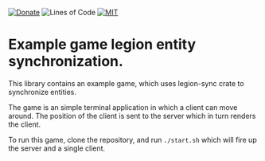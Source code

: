[![Donate](https://img.shields.io/badge/Donate-PayPal-green.svg)](https://www.paypal.com/cgi-bin/webscr?cmd=_s-xclick&hosted_button_id=Z8QK6XU749JB2) 
![Lines of Code][loc-badge]
[![MIT][license-badge]][license-link] 

# Example game legion entity synchronization.
This library contains an example game, which uses legion-sync crate to synchronize entities. 

The game is an simple terminal application in which a client can move around. 
The position of the client is sent to the server which in turn renders the client.

To run this game, clone the repository, and run `./start.sh` which will fire up the server and a single client.

[license-badge]: https://img.shields.io/badge/license-MIT-blue.svg
[license-link]: ./docs/LICENSE

[loc-badge]: https://tokei.rs/b1/github/entity-sync-rs/legion-sync?category=code